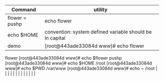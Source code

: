 | Command        | utility                                                  |
| -------------- | -------------------------------------------------------- |
| flower = pushp | echo flower                                              |
| echo $HOME     | convention: system defined variable should be in capital |
| demo           | [root@443ade33084d www]# echo flower                     |

flower
[root@443ade33084d www]# echo $flower
pushp
[root@443ade33084d www]# echo $HOME
/root
[root@443ade33084d www]# echo $PWD
/var/www
[root@443ade33084d www]# echo ~
/root
|
| | |
| | |
| | |
| | |
